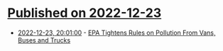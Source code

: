 # [Published on 2022-12-23](index.md)

* [2022-12-23, 20:01:00](https://news.slashdot.org/story/22/12/23/1624217/epa-tightens-rules-on-pollution-from-vans-buses-and-trucks?utm_source=rss1.0mainlinkanon&utm_medium=feed) - [EPA Tightens Rules on Pollution From Vans, Buses and Trucks](https://news.slashdot.org/story/22/12/23/1624217/epa-tightens-rules-on-pollution-from-vans-buses-and-trucks?utm_source=rss1.0mainlinkanon&utm_medium=feed)
